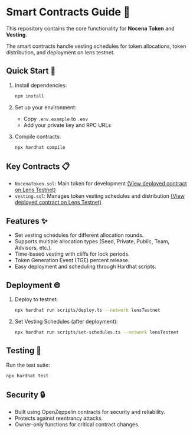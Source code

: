 # Smart Contracts Guide 📜

This repository contains the core functionality for **Nocena Token** and **Vesting**. 

The smart contracts handle vesting schedules for token allocations, token distribution, and deployment on lens testnet.

## Quick Start 🚀

1. Install dependencies:
   ```bash
   npm install
   ```

2. Set up your environment:
   - Copy `.env.example` to `.env`
   - Add your private key and RPC URLs

3. Compile contracts:
   ```bash
   npx hardhat compile
   ```

## Key Contracts 📋
- `NocenaToken.sol`: Main token for development [(View deployed contract on Lens Testnet)](https://explorer.testnet.lens.xyz/address/0xff37F413099547A2B237EE04a12cacec6583b4dB) 
- `vesting.sol`: Manages token vesting schedules and distribution [(View deployed contract on Lens Testnet)](https://explorer.testnet.lens.xyz/address/0x63C95E6B23E20De964378bd2B41F96480758b338)

## Features ✨

- Set vesting schedules for different allocation rounds.
- Supports multiple allocation types (Seed, Private, Public, Team, Advisors, etc.).
- Time-based vesting with cliffs for lock periods.
- Token Generation Event (TGE) percent release.
- Easy deployment and scheduling through Hardhat scripts.

## Deployment 🌐

1. Deploy to testnet:
   ```bash
   npx hardhat run scripts/deploy.ts --network lensTestnet
   ```

2. Set Vesting Schedules (after deployment):
   ```bash
   npx hardhat run scripts/set-schedules.ts --network lensTestnet
   ```

## Testing 🧪

Run the test suite:
```bash
npx hardhat test
```

## Security 🔒
- Built using OpenZeppelin contracts for security and reliability.
- Protects against reentrancy attacks.
- Owner-only functions for critical contract changes.
